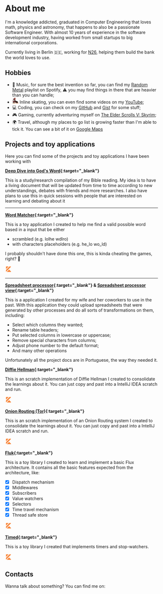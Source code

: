 # About me

I'm a knowledge addicted, graduated in Computer Engineering that loves math, physics and astronomy, that happens to also be a passionate Software Engineer.
With almost 10 years of experience in the software development industry, having worked from small startups to big international corporations.

Currently living in Berlin :de:, working for [N26](https://n26.com/en-de), helping them build the bank the world loves to use.

## Hobbies

* :metal: Music, for sure the best invention so far, you can find my [Random Metal](https://open.spotify.com/playlist/7BsDMcxfQoMMeHNk5KCN6G?si=Kmg6rCkyR2qjH_JtqedAmw) playlist on Spotify, :warning: you may find things in there that are heavier than you can handle;
* <img src="assets/emoji/inline.png" width="20"> Inline skating, you can even find some videos on my [YouTube](https://www.youtube.com/c/BrunoMachadob/videos);
* :computer: Coding, you can check on my [GitHub](https://github.com/Brunomachadob) and [Gist](https://gist.github.com/Brunomachadob) for some stuff;
* :video_game: Gaming, currently adventuring myself on [The Elder Scrolls V: Skyrim](https://elderscrolls.bethesda.net/en/skyrim);
* :earth_africa: Travel, although my places to go list is growing faster than I'm able to tick it. You can see a bit of it on [Google Maps](https://maps.app.goo.gl/efL7xVutPsbvhK7B6)

## Projects and toy applications

Here you can find some of the projects and toy applications I have been working with

**[Deep Dive into God's Word](https://brunomb.com/ddgw){:target="_blank"}**

This is a study/research compilation of my Bible reading.
My idea is to have a living document that will be updated from time to time according to new understandings, debates with friends and more researches.
I also have plans to use this in quick sessions with people that are interested on learning and debating about it

<i title="Html5" class="lang-icon devicon-html5-plain colored"></i>
<i title="Sass" class="lang-icon devicon-sass-original colored"></i>
<i title="GitHub Pages" class="lang-icon devicon-github-plain colored"></i>

---

**[Word Matcher](https://github.com/Brunomachadob/word-matcher){:target="_blank"}**

This is a toy application I created to help me find a valid possible word based in a input that be either
* scrambled (e.g. lolhe wdlro)
* with characters placeholders (e.g. he_lo wo_ld)

I probably shouldn't have done this one, this is kinda cheating the games, right? :grimacing:

<svg class="lang-icon" xmlns="http://www.w3.org/2000/svg" x="0px" y="0px" width="24" height="24" viewBox="0 0 24 24" style="fill:#F8873C;">
    <title>Kotlin</title>
    <path d="M11.59 3L3 11.59V4c0-.552.448-1 1-1H11.59zM18.88 4.71L9.58 14l-6.46 6.46C3.04 20.32 3 20.17 3 20v-5.59L14.41 3h3.76C19.07 3 19.51 4.08 18.88 4.71zM18.586 21H5.42l7.785-7.795 6.087 6.087C19.923 19.923 19.477 21 18.586 21z">
    </path>
</svg>

---

**[Spreadsheet processor](https://github.com/Brunomachadob/ProcessadorPlanilha){:target="_blank"} & [Spreadsheet processor view](https://brunomb.com/ProcessadorPlanilhaView/){:target="_blank"}**

This is a application I created for my wife and her coworkers to use in the past.
With this application they could upload spreadsheets that were generated by other processes and do all sorts of transformations on them, including:
* Select which columns they wanted;
* Rename table headers;
* Put selected columns in lowercase or uppercase;
* Remove special characters from columns;
* Adjust phone number to the default format;
* And many other operations

Unfortunately all the project docs are in Portuguese, the way they needed it.

<i title="React" class="lang-icon devicon-react-original colored"></i>
<i title="Java" class="lang-icon devicon-java-plain colored"></i>
<i title="App Engine" class="lang-icon devicon-google-plain colored"></i>
<i title="GitHub Pages" class="lang-icon devicon-github-plain colored"></i>

**[Diffie Hellman](https://gist.github.com/Brunomachadob/34f39128df8fef369a647bdbb8f6d44b){:target="_blank"}**

This is an scratch implementation of Diffie Hellman I created to consolidate the learnings about it.
You can just copy and past into a IntelliJ IDEA scratch and run.

<svg class="lang-icon" xmlns="http://www.w3.org/2000/svg" x="0px" y="0px" width="24" height="24" viewBox="0 0 24 24" style="fill:#F8873C;">
    <title>Kotlin</title>
    <path d="M11.59 3L3 11.59V4c0-.552.448-1 1-1H11.59zM18.88 4.71L9.58 14l-6.46 6.46C3.04 20.32 3 20.17 3 20v-5.59L14.41 3h3.76C19.07 3 19.51 4.08 18.88 4.71zM18.586 21H5.42l7.785-7.795 6.087 6.087C19.923 19.923 19.477 21 18.586 21z">
    </path>
</svg>

**[Onion Routing (Tor)](https://gist.github.com/Brunomachadob/ff675e893328c5adc439aeec078bee37){:target="_blank"}**

This is an scratch implementation of an Onion Routing system I created to consolidate the learnings about it.
You can just copy and past into a IntelliJ IDEA scratch and run.

<svg class="lang-icon" xmlns="http://www.w3.org/2000/svg" x="0px" y="0px" width="24" height="24" viewBox="0 0 24 24" style="fill:#F8873C;">
    <title>Kotlin</title>
    <path d="M11.59 3L3 11.59V4c0-.552.448-1 1-1H11.59zM18.88 4.71L9.58 14l-6.46 6.46C3.04 20.32 3 20.17 3 20v-5.59L14.41 3h3.76C19.07 3 19.51 4.08 18.88 4.71zM18.586 21H5.42l7.785-7.795 6.087 6.087C19.923 19.923 19.477 21 18.586 21z">
    </path>
</svg>

**[Fluk](https://github.com/Brunomachadob/fluk){:target="_blank"}**

This is a toy library I created to learn and implement a basic Flux architecture.
It contains all the basic features expected from the architecture, like:
- [x]  Dispatch mechanism
- [x]  Middlewares
- [x]  Subscribers
- [x]  Value watchers
- [x]  Selectors
- [x]  Time travel mechanism
- [x]  Thread safe store

<svg class="lang-icon" xmlns="http://www.w3.org/2000/svg" x="0px" y="0px" width="24" height="24" viewBox="0 0 24 24" style="fill:#F8873C;">
    <title>Kotlin</title>
    <path d="M11.59 3L3 11.59V4c0-.552.448-1 1-1H11.59zM18.88 4.71L9.58 14l-6.46 6.46C3.04 20.32 3 20.17 3 20v-5.59L14.41 3h3.76C19.07 3 19.51 4.08 18.88 4.71zM18.586 21H5.42l7.785-7.795 6.087 6.087C19.923 19.923 19.477 21 18.586 21z">
    </path>
</svg>

**[Timed](https://github.com/Brunomachadob/timed){:target="_blank"}**

This is a toy library I created that implements timers and stop-watchers.

<svg class="lang-icon" xmlns="http://www.w3.org/2000/svg" x="0px" y="0px" width="24" height="24" viewBox="0 0 24 24" style="fill:#F8873C;">
    <title>Kotlin</title>
    <path d="M11.59 3L3 11.59V4c0-.552.448-1 1-1H11.59zM18.88 4.71L9.58 14l-6.46 6.46C3.04 20.32 3 20.17 3 20v-5.59L14.41 3h3.76C19.07 3 19.51 4.08 18.88 4.71zM18.586 21H5.42l7.785-7.795 6.087 6.087C19.923 19.923 19.477 21 18.586 21z">
    </path>
</svg>

## Contacts

Wanna talk about something? You can find me on:

<div class="contacts">
    <a title="Email" href="mailto:brunomb.web@gmail.com" target="_blank">
        <i class="contact-icon devicon-google-plain colored"></i>
    </a>
    <a title="LinkedIn" href="https://www.linkedin.com/in/brunomachadob/" target="_blank">
        <i class="contact-icon devicon-linkedin-plain colored"></i>
    </a>
    <a title="Facebook" href="https://www.facebook.com/b.machadob/" target="_blank">
        <i class="contact-icon devicon-facebook-plain colored"></i>
    </a>
</div>
